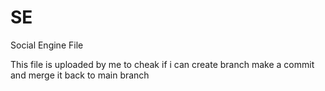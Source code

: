 # SE
Social Engine File


This file is uploaded by me to cheak if i can create branch make a commit and merge it back to main branch 

